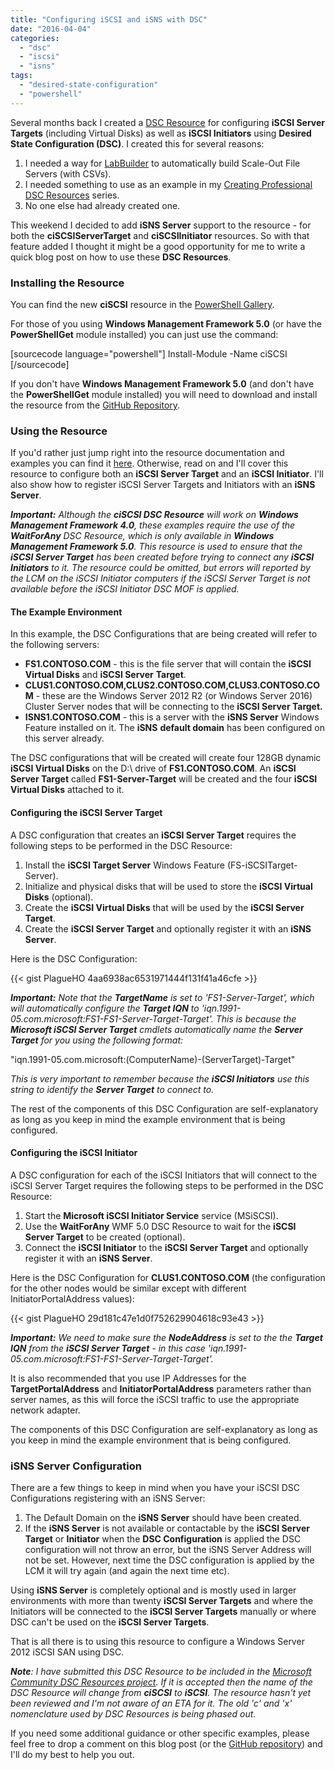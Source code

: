 ```yaml
---
title: "Configuring iSCSI and iSNS with DSC"
date: "2016-04-04"
categories:
  - "dsc"
  - "iscsi"
  - "isns"
tags:
  - "desired-state-configuration"
  - "powershell"
---
```


Several months back I created a [DSC Resource](https://www.powershellgallery.com/packages/ciSCSI) for configuring **iSCSI Server Targets** (including Virtual Disks) as well as **iSCSI Initiators** using **Desired State Configuration (DSC)**. I created this for several reasons:

1. I needed a way for [LabBuilder](https://github.com/PlagueHO/LabBuilder) to automatically build Scale-Out File Servers (with CSVs).
2. I needed something to use as an example in my [Creating Professional DSC Resources](https://dscottraynsford.wordpress.com/2015/12/14/creating-professional-dsc-resources-part-1/) series.
3. No one else had already created one.

This weekend I decided to add **iSNS Server** support to the resource - for both the **ciSCSIServerTarget** and **ciSCSIInitiator** resources. So with that feature added I thought it might be a good opportunity for me to write a quick blog post on how to use these **DSC Resources**.

### Installing the Resource

You can find the new **ciSCSI** resource in the [PowerShell Gallery](https://www.powershellgallery.com/packages/ciSCSI).

For those of you using **Windows Management Framework 5.0** (or have the **PowerShellGet** module installed) you can just use the command:

\[sourcecode language="powershell"\] Install-Module -Name ciSCSI \[/sourcecode\]

If you don't have **Windows Management Framework 5.0** (and don't have the **PowerShellGet** module installed) you will need to download and install the resource from the [GitHub Repository](https://github.com/PlagueHO/ciSCSI/tree/master).

### Using the Resource

If you'd rather just jump right into the resource documentation and examples you can find it [here](https://github.com/PlagueHO/ciSCSI/blob/master/README.md). Otherwise, read on and I'll cover this resource to configure both an **iSCSI Server Target** and an **iSCSI Initiator**. I'll also show how to register iSCSI Server Targets and Initiators with an **iSNS Server**.

_**Important:** Although the **ciSCSI DSC Resource** will work on **Windows Management Framework 4.0**, these examples require the use of the **WaitForAny** DSC Resource, which is only available in **Windows Management Framework 5.0**. This resource is used to ensure that the **iSCSI Server Target** has been created before trying to connect any **iSCSI Initiators** to it. The resource could be omitted, but errors will reported by the LCM on the iSCSI Initiator computers if the iSCSI Server Target is not available before the iSCSI Initiator DSC MOF is applied._

#### The Example Environment

In this example, the DSC Configurations that are being created will refer to the following servers:

- **FS1.CONTOSO.COM** - this is the file server that will contain the **iSCSI Virtual Disks** and **iSCSI Server** **Target**.
- **CLUS1.CONTOSO.COM,CLUS2.CONTOSO.COM,CLUS3.CONTOSO.COM** \- these are the Windows Server 2012 R2 (or Windows Server 2016) Cluster Server nodes that will be connecting to the **iSCSI Server Target.**
- **ISNS1.CONTOSO.COM** - this is a server with the **iSNS Server** Windows Feature installed on it. The **iSNS** **default domain** has been configured on this server already.

The DSC configurations that will be created will create four 128GB dynamic **iSCSI Virtual Disks** on the D:\\ drive of **FS1.CONTOSO.COM**. An **iSCSI Server Target** called **FS1-Server-Target** will be created and the four **iSCSI** **Virtual Disks** attached to it.

#### Configuring the iSCSI Server Target

A DSC configuration that creates an **iSCSI Server Target** requires the following steps to be performed in the DSC Resource:

1. Install the **iSCSI Target Server** Windows Feature (FS-iSCSITarget-Server).
2. Initialize and physical disks that will be used to store the **iSCSI Virtual Disks** (optional).
3. Create the **iSCSI Virtual Disks** that will be used by the **iSCSI Server Target**.
4. Create the **iSCSI Server Target** and optionally register it with an **iSNS Server**.

Here is the DSC Configuration:

{{< gist PlagueHO 4aa6938ac6531971444f131f41a46cfe >}}

_**Important:** Note that the **TargetName** is set to 'FS1-Server-Target', which will automatically configure the **Target IQN** to 'iqn.1991-05.com.microsoft:FS1-FS1-Server-Target-Target'. This is because the **Microsoft iSCSI Server Target** cmdlets automatically name the **Server Target** for you using the following format:_

"iqn.1991-05.com.microsoft:$($ComputerName)-$($ServerTarget)-Target"

_This is very important to remember because the **iSCSI Initiators** use this string to identify the **Server Target** to connect to._

The rest of the components of this DSC Configuration are self-explanatory as long as you keep in mind the example environment that is being configured.

#### Configuring the iSCSI Initiator

A DSC configuration for each of the iSCSI Initiators that will connect to the iSCSI Server Target requires the following steps to be performed in the DSC Resource:

1. Start the **Microsoft iSCSI Initiator Service** service (MSiSCSI).
2. Use the **WaitForAny** WMF 5.0 DSC Resource to wait for the **iSCSI Server Target** to be created (optional).
3. Connect the **iSCSI Initiator** to the **iSCSI Server Target** and optionally register it with an **iSNS Server**.

Here is the DSC Configuration for **CLUS1.CONTOSO.COM** (the configuration for the other nodes would be similar except with different InitiatorPortalAddress values):

{{< gist PlagueHO 29d181c47e1d0f752629904618c93e43 >}}

_**Important:** We need to make sure the **NodeAddress** is set to the the **Target IQN** from the **iSCSI Server Target** - in this case 'iqn.1991-05.com.microsoft:FS1-FS1-Server-Target-Target'._

It is also recommended that you use IP Addresses for the **TargetPortalAddress** and **InitiatorPortalAddress** parameters rather than server names, as this will force the iSCSI traffic to use the appropriate network adapter.

The components of this DSC Configuration are self-explanatory as long as you keep in mind the example environment that is being configured.

### iSNS Server Configuration

There are a few things to keep in mind when you have your iSCSI DSC Configurations registering with an iSNS Server:

1. The Default Domain on the **iSNS Server** should have been created.
2. If the **iSNS Server** is not available or contactable by the **iSCSI Server Target** or **Initiator** when the **DSC Configuration** is applied the DSC configuration will not throw an error, but the iSNS Server Address will not be set. However, next time the DSC configuration is applied by the LCM it will try again (and again the next time etc).

Using **iSNS Server** is completely optional and is mostly used in larger environments with more than twenty **iSCSI Server Targets** and where the Initiators will be connected to the **iSCSI Server Targets** manually or where DSC can't be used on the **iSCSI Server Targets**.

That is all there is to using this resource to configure a Windows Server 2012 iSCSI SAN using DSC.

_**Note**: I have submitted this DSC Resource to be included in the [Microsoft Community DSC Resources project](https://github.com/PowerShell/DscResources). If it is accepted then the name of the DSC Resource will change from **ciSCSI** to **iSCSI**. The resource hasn't yet been reviewed and I'm not aware of an ETA for it. The old 'c' and 'x' nomenclature used by DSC Resources is being phased out._

If you need some additional guidance or other specific examples, please feel free to drop a comment on this blog post (or the [GitHub repository](https://github.com/PlagueHO/ciSCSI)) and I'll do my best to help you out.

